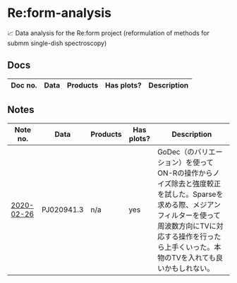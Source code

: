 # Re:form-analysis
:chart_with_upwards_trend: Data analysis for the Re:form project (reformulation of methods for submm single-dish spectroscopy)

## Docs

| Doc no. | Data | Products | Has plots? | Description |
| --- | --- | --- | --- | --- |

## Notes

| Note no. | Data | Products | Has plots? | Description |
| --- | --- | --- | --- | --- |
| [2020-02-26](/tree/master/notes/2020-02-26) | PJ020941.3 | n/a | yes | GoDec（のバリエーション）を使ってON-Rの操作からノイズ除去と強度較正を試した。Sparseを求める際、メジアンフィルターを使って周波数方向にTVに対応する操作を行ったら上手くいった。本物のTVを入れても良いかもしれない。 |
